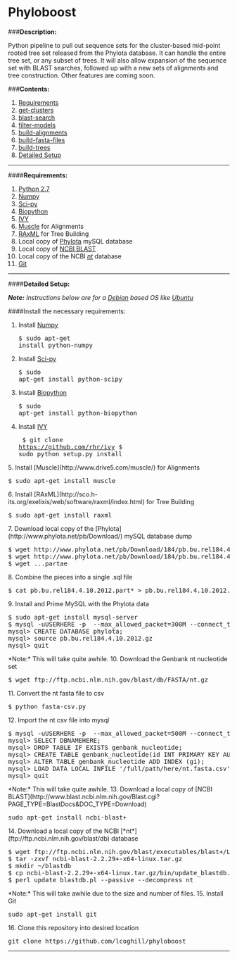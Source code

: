 Phyloboost
==========

###**Description:**

Python pipeline to pull out sequence sets for the cluster-based mid-point rooted tree set released from the Phylota database. It can handle the entire tree set, or any subset of trees. It will also allow expansion of the sequence set with BLAST searches, followed up with a new sets of alignments and tree construction. Other features are coming soon.

###**Contents:**
1. <a href="#requirements">Requirements</a>
2. <a href="#get-clusters">get-clusters</a>
3. <a href="#blast-search">blast-search</a>
4. <a href="#filter-models">filter-models</a>
5. <a href="#alignment">build-alignments</a>
6. <a href="#build-fasta">build-fasta-files</a>
7. <a href="#build-trees">build-trees</a>
8. <a href="#detailed-setup">Detailed Setup</a>

***
<a name="requirements"></a>
####**Requirements:**


1. [Python 2.7](http://www.python.org)
2. [Numpy](http://www.numpy.org)
3. [Sci-py](http://www.scipy.org)
4. [Biopython](http://www.biopython.org/wiki/Main_Page)
5. [IVY](http://www.reelab.net/home/software/ivy/)
6. [Muscle](http://www.drive5.com/muscle/) for Alignments
7. [RAxML](http://sco.h-its.org/exelixis/web/software/raxml/index.html) for Tree Building
8. Local copy of [Phylota](http://www.phylota.net/pb/Download/) mySQL database
9. Local copy of [NCBI BLAST](http://www.blast.ncbi.nlm.nih.gov/Blast.cgi?PAGE_TYPE=BlastDocs&DOC_TYPE=Download) 
10. Local copy of the NCBI [*nt*](ftp.ncbi.nlm.nih.gov/blast/db) database
11. [Git]()

***

<a name="detailed-setup"></a>
####**Detailed Setup:**

<i>**Note:** Instructions below are for a [Debian](http://www.debian.org) based OS like [Ubuntu](http://www.ubuntu.com)</i>

####Install the necessary requirements:

1. Install [Numpy](http://www.numpy.org) <pre>$ sudo apt-get install python-numpy</pre>
2. Install [Sci-py](http://www.scipy.org) <pre>$ sudo apt-get install python-scipy</pre>
3. Install [Biopython](http://www.biopython.org/wiki/Main_Page) <pre>$ sudo apt-get install python-biopython</pre>
4. Install [IVY](http://www.reelab.net/home/software/ivy/)<pre>
$ git clone https://github.com/rhr/ivy
$ sudo python setup.py install
</pre>
5. Install [Muscle](http://www.drive5.com/muscle/) for Alignments <pre>$ sudo apt-get install muscle</pre>
6. Install [RAxML](http://sco.h-its.org/exelixis/web/software/raxml/index.html) for Tree Building <pre>$ sudo apt-get install raxml</pre>
7. Download local copy of the [Phylota](http://www.phylota.net/pb/Download/) mySQL database dump <pre>$ wget http://www.phylota.net/pb/Download/184/pb.bu.rel184.4.10.2012.partaa
$ wget http://www.phylota.net/pb/Download/184/pb.bu.rel184.4.10.2012.partab
$ wget ...partae
</pre>
8. Combine the pieces into a single .sql file<pre>$ cat pb.bu.rel184.4.10.2012.part* > pb.bu.rel184.4.10.2012.gz</pre>
9. Install and Prime MySQL with the Phylota data<pre>
$ sudo apt-get install mysql-server
$ mysql -uUSERHERE -p  --max_allowed_packet=300M --connect_timeout=6000
mysql> CREATE DATABASE phylota;
mysql> source pb.bu.rel184.4.10.2012.gz
mysql> quit
</pre>
*Note:* This will take quite awhile.
10. Download the Genbank nt nucleotide set<pre>
$ wget ftp://ftp.ncbi.nlm.nih.gov/blast/db/FASTA/nt.gz</pre>
11. Convert the nt fasta file to csv<pre>
$ python fasta-csv.py</pre>
12. Import the nt csv file into mysql<pre>
$ mysql -uUSERHERE -p  --max_allowed_packet=500M --connect_timeout=6000 --local-infile=1
mysql> SELECT DBNAMEHERE;
mysql> DROP TABLE IF EXISTS genbank_nucleotide;
mysql> CREATE TABLE genbank_nucleotide(id INT PRIMARY KEY AUTO_INCREMENT, gi INT(20), accession VARCHAR(25), sequence LONGTEXT) ENGINE=MyISAM DEFAULT CHARSET=latin1 AUTO_INCREMENT=1;
mysql> ALTER TABLE genbank_nucleotide ADD INDEX (gi);
mysql> LOAD DATA LOCAL INFILE '/full/path/here/nt.fasta.csv' INTO TABLE genbank_nucleotide FIELDS TERMINATED BY ',' lines terminated by '\n' (gi, accession, sequence);
mysql> quit
</pre>
*Note:* This will take quite awhile.
13. Download a local copy of [NCBI BLAST](http://www.blast.ncbi.nlm.nih.gov/Blast.cgi?PAGE_TYPE=BlastDocs&DOC_TYPE=Download)<pre>sudo apt-get install ncbi-blast+</pre>  
14. Download a local copy of the NCBI [*nt*](ftp://ftp.ncbi.nlm.nih.gov/blast/db) database <pre>
$ wget ftp://ftp.ncbi.nlm.nih.gov/blast/executables/blast+/LATEST/ncbi-blast-2.2.29+-x64-linux.tar.gz
$ tar -zxvf ncbi-blast-2.2.29+-x64-linux.tar.gz
$ mkdir ~/blastdb
$ cp ncbi-blast-2.2.29+-x64-linux.tar.gz/bin/update_blastdb.pl ~/blastdb
$ perl update_blastdb.pl --passive --decompress nt
</pre>
*Note:* This will take awhile due to the size and number of files.
15. Install Git <pre>sudo apt-get install git</pre>
16. Clone this repository into desired location <pre>git clone https://github.com/lcoghill/phyloboost</pre>

***


